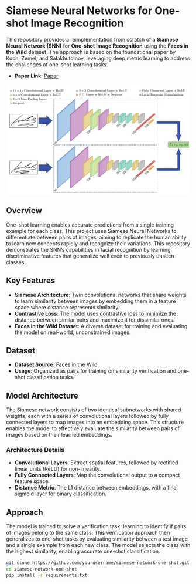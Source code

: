 # Siamese Neural Networks for One-shot Image Recognition

This repository provides a reimplementation from scratch of a **Siamese Neural Network (SNN)** for **One-shot Image Recognition** using the **Faces in the Wild** dataset. The approach is based on the foundational paper by Koch, Zemel, and Salakhutdinov, leveraging deep metric learning to address the challenges of one-shot learning tasks.
- **Paper Link**: [Paper](https://www.cs.cmu.edu/~rsalakhu/papers/oneshot1.pdf)
<img src="Siamease_Example.png" alt="Example Image" width="500" height="300">


## Overview

One-shot learning enables accurate predictions from a single training example for each class. This project uses Siamese Neural Networks to differentiate between pairs of images, aiming to replicate the human ability to learn new concepts rapidly and recognize their variations. This repository demonstrates the SNN’s capabilities in facial recognition by learning discriminative features that generalize well even to previously unseen classes.

## Key Features

- **Siamese Architecture**: Twin convolutional networks that share weights to learn similarity between images by embedding them in a feature space where distance represents similarity.
- **Contrastive Loss**: The model uses contrastive loss to minimize the distance between similar pairs and maximize it for dissimilar ones.
- **Faces in the Wild Dataset**: A diverse dataset for training and evaluating the model on real-world, unconstrained images.

## Dataset

- **Dataset Source**: [Faces in the Wild](http://vis-www.cs.umass.edu/lfw/)
- **Usage**: Organized as pairs for training on similarity verification and one-shot classification tasks.

## Model Architecture

The Siamese network consists of two identical subnetworks with shared weights, each with a series of convolutional layers followed by fully connected layers to map images into an embedding space. This structure enables the model to effectively evaluate the similarity between pairs of images based on their learned embeddings.

### Architecture Details
- **Convolutional Layers**: Extract spatial features, followed by rectified linear units (ReLU) for non-linearity.
- **Fully Connected Layers**: Map the convolutional output to a compact feature space.
- **Distance Metric**: The L1 distance between embeddings, with a final sigmoid layer for binary classification.

## Approach

The model is trained to solve a verification task: learning to identify if pairs of images belong to the same class. This verification approach then generalizes to one-shot tasks by evaluating similarity between a test image and a single example from each new class. The model selects the class with the highest similarity, enabling accurate one-shot classification.

```bash
git clone https://github.com/yourusername/siamese-network-one-shot.git
cd siamese-network-one-shot
pip install -r requirements.txt
